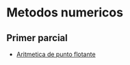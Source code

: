 
# Metodos numericos

## Primer parcial

- [Aritmetica de punto flotante](https://github.com/MarioChvx/metodos_numericos/blob/main/notebooks/punto_flotante.ipynb)
